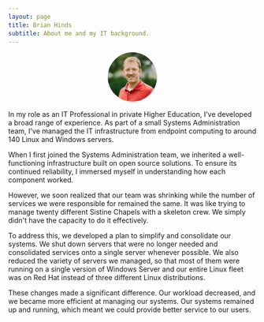 ```yaml
---
layout: page
title: Brian Hinds
subtitle: About me and my IT background.
---
```


<div align="center">
  <img src="/assets/img/Brian's Headshot.jpeg" alt="Image Description" width="100" height="100" style="border-radius: 50%;">
</div>

In my role as an IT Professional in private Higher Education, I've developed a broad range of experience. As part of a small Systems Administration team, I've managed the IT infrastructure from endpoint computing to around 140 Linux and Windows servers.

When I first joined the Systems Administration team, we inherited a well-functioning infrastructure built on open source solutions. To ensure its continued reliability, I immersed myself in understanding how each component worked.

However, we soon realized that our team was shrinking while the number of services we were responsible for remained the same. It was like trying to manage twenty different Sistine Chapels with a skeleton crew. We simply didn't have the capacity to do it effectively.

To address this, we developed a plan to simplify and consolidate our systems. We shut down servers that were no longer needed and consolidated services onto a single server whenever possible. We also reduced the variety of servers we managed, so that most of them were running on a single version of Windows Server and our entire Linux fleet was on Red Hat instead of three different Linux distributions.

These changes made a significant difference. Our workload decreased, and we became more efficient at managing our systems. Our systems remained up and running, which meant we could provide better service to our users.
